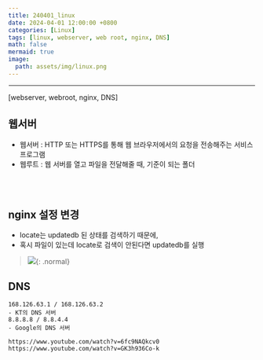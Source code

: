 ```yaml
---
title: 240401_linux
date: 2024-04-01 12:00:00 +0800
categories: [Linux]
tags: [linux, webserver, web root, nginx, DNS]
math: false
mermaid: true
image:
  path: assets/img/linux.png
---
```


<hr style="border:1px solid white">
[webserver, webroot, nginx, DNS]

## 웹서버
- 웹서버 : HTTP 또는 HTTPS를 통해 웹 브라우저에서의 요청을 전송해주는 서비스 프로그램
- 웹루트 : 웹 서버를 열고 파일을 전달해줄 때, 기준이 되는 폴더

<br/><br/>

## nginx 설정 변경

- locate는 updatedb 된 상태를 검색하기 때문에,
- 혹시 파일이 있는데 locate로 검색이 안된다면 updatedb를 실행

> ![](https://velog.velcdn.com/images/alphathx/post/8ad143d5-48a9-4076-aaa4-05835211fe3e/image.PNG){: .normal}

## DNS
```
168.126.63.1 / 168.126.63.2
- KT의 DNS 서버
8.8.8.8 / 8.8.4.4
- Google의 DNS 서버
```
```
https://www.youtube.com/watch?v=6fc9NAQkcv0
https://www.youtube.com/watch?v=GK3h936Co-k
```
